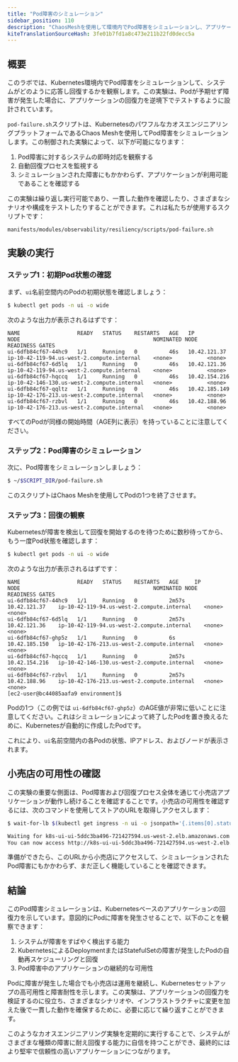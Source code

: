 ```yaml
---
title: "Pod障害のシミュレーション"
sidebar_position: 110
description: "ChaosMeshを使用して環境内でPod障害をシミュレーションし、アプリケーションの回復力をテストします。"
kiteTranslationSourceHash: 3fe01b7fd1a8c473e211b22fd0decc5a
---
```


## 概要

このラボでは、Kubernetes環境内でPod障害をシミュレーションして、システムがどのように応答し回復するかを観察します。この実験は、Podが予期せず障害が発生した場合に、アプリケーションの回復力を逆境下でテストするように設計されています。

`pod-failure.sh`スクリプトは、KubernetesのパワフルなカオスエンジニアリングプラットフォームであるChaos Meshを使用してPod障害をシミュレーションします。この制御された実験によって、以下が可能になります：

1. Pod障害に対するシステムの即時対応を観察する
2. 自動回復プロセスを監視する
3. シミュレーションされた障害にもかかわらず、アプリケーションが利用可能であることを確認する

この実験は繰り返し実行可能であり、一貫した動作を確認したり、さまざまなシナリオや構成をテストしたりすることができます。これは私たちが使用するスクリプトです：

```file
manifests/modules/observability/resiliency/scripts/pod-failure.sh
```

## 実験の実行

### ステップ1：初期Pod状態の確認

まず、`ui`名前空間内のPodの初期状態を確認しましょう：

```bash
$ kubectl get pods -n ui -o wide
```

次のような出力が表示されるはずです：

```text
NAME                  READY   STATUS    RESTARTS   AGE   IP              NODE                                          NOMINATED NODE   READINESS GATES
ui-6dfb84cf67-44hc9   1/1     Running   0          46s   10.42.121.37    ip-10-42-119-94.us-west-2.compute.internal    <none>           <none>
ui-6dfb84cf67-6d5lq   1/1     Running   0          46s   10.42.121.36    ip-10-42-119-94.us-west-2.compute.internal    <none>           <none>
ui-6dfb84cf67-hqccq   1/1     Running   0          46s   10.42.154.216   ip-10-42-146-130.us-west-2.compute.internal   <none>           <none>
ui-6dfb84cf67-qqltz   1/1     Running   0          46s   10.42.185.149   ip-10-42-176-213.us-west-2.compute.internal   <none>           <none>
ui-6dfb84cf67-rzbvl   1/1     Running   0          46s   10.42.188.96    ip-10-42-176-213.us-west-2.compute.internal   <none>           <none>
```

すべてのPodが同様の開始時間（AGE列に表示）を持っていることに注意してください。

### ステップ2：Pod障害のシミュレーション

次に、Pod障害をシミュレーションしましょう：

```bash
$ ~/$SCRIPT_DIR/pod-failure.sh
```

このスクリプトはChaos Meshを使用してPodの1つを終了させます。

### ステップ3：回復の観察

Kubernetesが障害を検出して回復を開始するのを待つために数秒待ってから、もう一度Pod状態を確認します：

```bash timeout=5
$ kubectl get pods -n ui -o wide
```

次のような出力が表示されるはずです：

```text
NAME                  READY   STATUS    RESTARTS   AGE     IP              NODE                                          NOMINATED NODE   READINESS GATES
ui-6dfb84cf67-44hc9   1/1     Running   0          2m57s   10.42.121.37    ip-10-42-119-94.us-west-2.compute.internal    <none>           <none>
ui-6dfb84cf67-6d5lq   1/1     Running   0          2m57s   10.42.121.36    ip-10-42-119-94.us-west-2.compute.internal    <none>           <none>
ui-6dfb84cf67-ghp5z   1/1     Running   0          6s      10.42.185.150   ip-10-42-176-213.us-west-2.compute.internal   <none>           <none>
ui-6dfb84cf67-hqccq   1/1     Running   0          2m57s   10.42.154.216   ip-10-42-146-130.us-west-2.compute.internal   <none>           <none>
ui-6dfb84cf67-rzbvl   1/1     Running   0          2m57s   10.42.188.96    ip-10-42-176-213.us-west-2.compute.internal   <none>           <none>
[ec2-user@bc44085aafa9 environment]$
```

Podの1つ（この例では `ui-6dfb84cf67-ghp5z`）のAGE値が非常に低いことに注意してください。これはシミュレーションによって終了したPodを置き換えるために、Kubernetesが自動的に作成したPodです。

これにより、`ui`名前空間内の各Podの状態、IPアドレス、およびノードが表示されます。

## 小売店の可用性の確認

この実験の重要な側面は、Pod障害および回復プロセス全体を通じて小売店アプリケーションが動作し続けることを確認することです。小売店の可用性を確認するには、次のコマンドを使用してストアのURLを取得しアクセスします：

```bash timeout=900
$ wait-for-lb $(kubectl get ingress -n ui -o jsonpath='{.items[0].status.loadBalancer.ingress[0].hostname}')

Waiting for k8s-ui-ui-5ddc3ba496-721427594.us-west-2.elb.amazonaws.com...
You can now access http://k8s-ui-ui-5ddc3ba496-721427594.us-west-2.elb.amazonaws.com
```

準備ができたら、このURLから小売店にアクセスして、シミュレーションされたPod障害にもかかわらず、まだ正しく機能していることを確認できます。

## 結論

このPod障害シミュレーションは、Kubernetesベースのアプリケーションの回復力を示しています。意図的にPodに障害を発生させることで、以下のことを観察できます：

1. システムが障害をすばやく検出する能力
2. KubernetesによるDeploymentまたはStatefulSetの障害が発生したPodの自動再スケジューリングと回復
3. Pod障害中のアプリケーションの継続的な可用性

Podに障害が発生した場合でも小売店は運用を継続し、Kubernetesセットアップの高可用性と障害耐性を示します。この実験は、アプリケーションの回復力を検証するのに役立ち、さまざまなシナリオや、インフラストラクチャに変更を加えた後で一貫した動作を確保するために、必要に応じて繰り返すことができます。

このようなカオスエンジニアリング実験を定期的に実行することで、システムがさまざまな種類の障害に耐え回復する能力に自信を持つことができ、最終的にはより堅牢で信頼性の高いアプリケーションにつながります。
